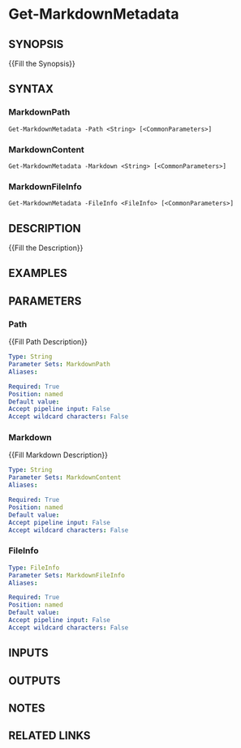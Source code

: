 ﻿---
external help file: platyPS.psm1-help.xml
schema: 2.0.0
---

# Get-MarkdownMetadata
## SYNOPSIS
{{Fill the Synopsis}}

## SYNTAX

### MarkdownPath
```
Get-MarkdownMetadata -Path <String> [<CommonParameters>]
```

### MarkdownContent
```
Get-MarkdownMetadata -Markdown <String> [<CommonParameters>]
```

### MarkdownFileInfo
```
Get-MarkdownMetadata -FileInfo <FileInfo> [<CommonParameters>]
```

## DESCRIPTION
{{Fill the Description}}

## EXAMPLES

## PARAMETERS

### Path
{{Fill Path Description}}

```yaml
Type: String
Parameter Sets: MarkdownPath
Aliases: 

Required: True
Position: named
Default value: 
Accept pipeline input: False
Accept wildcard characters: False
```

### Markdown
{{Fill Markdown Description}}

```yaml
Type: String
Parameter Sets: MarkdownContent
Aliases: 

Required: True
Position: named
Default value: 
Accept pipeline input: False
Accept wildcard characters: False
```

### FileInfo
```yaml
Type: FileInfo
Parameter Sets: MarkdownFileInfo
Aliases: 

Required: True
Position: named
Default value: 
Accept pipeline input: False
Accept wildcard characters: False
```

## INPUTS

## OUTPUTS

## NOTES


## RELATED LINKS


